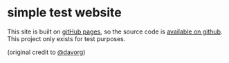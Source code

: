 # simple test website

This site is built on [gitHub pages](https://pages.github.com/), so
the source code is
[available on github](https://github.com/jbodoni/spaghetti-bender/). This project only exists for test purposes.

(original credit to [@davorg](https://twitter.com/davorg))
